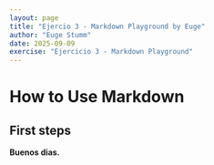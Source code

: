 ```yaml
---
layout: page
title: "Ejercio 3 - Markdown Playground by Euge"
author: "Euge Stumm"
date: 2025-09-09
exercise: "Ejercicio 3 - Markdown Playground"
---
```


# How to Use Markdown

## First steps

**Buenos dias.** 



